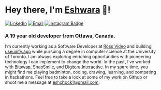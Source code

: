# Hey there, I'm [Eshwara](https://eshwara.ca/) 👋!
[![LinkedIn](https://img.shields.io/badge/LinkedIn-blue?style=flat&logo=Linkedin&logoColor=white&link=https://www.linkedin.com/in/eshwara-chock/)](https://www.linkedin.com/in/eshwara-chock/) 
[![Email](https://img.shields.io/badge/eshchock1@gmail.com-ea4335?style=flat&logo=Gmail&logoColor=white&link=mailto:eshchock1@gmail.com)](mailto:eshchock1@gmail.com) 
[![Instagram Badge](https://img.shields.io/badge/@eshwara_chock-f5307d?style=flat-square&logo=Instagram&logoColor=white)](https://www.instagram.com/eshwara_chock/)

### A 19 year old developer from Ottawa, Canada.

I’m currently working as a Software Developer at [Ross Video](https://www.rossvideo.com/) and building [useunify.app](https://www.useunify.app/) while pursuing a degree in computer science at the University of Toronto. I am always exploring enriching opportunities with pioneering technology I can implement to change the world. In the past, I’ve worked with [Bitswap](https://bitswap.network/), [SnapSmile](https://www.snapsmile.io/), and [Digitera.Interactive](https://digitera.agency/). In my spare time, you might find me playing badminton, coding, drawing, learning, and competing in hackathons. Feel free to take a look at some of my work on Github or shoot me a message at eshchock1@gmail.com.
